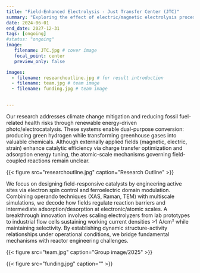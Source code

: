 ```yaml
---
title: "Field-Enhanced Electrolysis - Just Transfer Center (JTC)"
summary: "Exploring the effect of electric/magnetic electrolysis process."
date: 2024-06-01
end_date: 2027-12-31
tags: [ongoing]
#status: "ongoing"
image:
   filename: JTC.jpg # cover image
   focal_point: center
   preview_only: false

images:
  - filename: researchoutline.jpg # for result introduction
  - filename: team.jpg # team image
  - filename: funding.jpg # team image    
    

---
```

Our research addresses climate change mitigation and reducing fossil fuel-related health risks through renewable energy-driven photo/electrocatalysis. These systems enable dual-purpose conversion: producing green hydrogen while transforming greenhouse gases into valuable chemicals. Although externally applied fields (magnetic, electric, strain) enhance catalytic efficiency via charge transfer optimization and adsorption energy tuning, the atomic-scale mechanisms governing field-coupled reactions remain unclear.



{{< figure src="researchoutline.jpg" caption="Research Outline" >}}


We focus on designing field-responsive catalysts by engineering active sites via electron spin control and ferroelectric domain modulation. Combining operando techniques (XAS, Raman, TEM) with multiscale simulations, we decode how fields regulate reaction barriers and intermediate adsorption/desorption at electronic/atomic scales. A breakthrough innovation involves scaling electrolyzers from lab prototypes to industrial flow cells sustaining working current densities >1 A/cm² while maintaining selectivity. By establishing dynamic structure-activity relationships under operational conditions, we bridge fundamental mechanisms with reactor engineering challenges.

{{< figure src="team.jpg" caption="Group image/2025" >}}



{{< figure src="funding.jpg" caption="" >}}